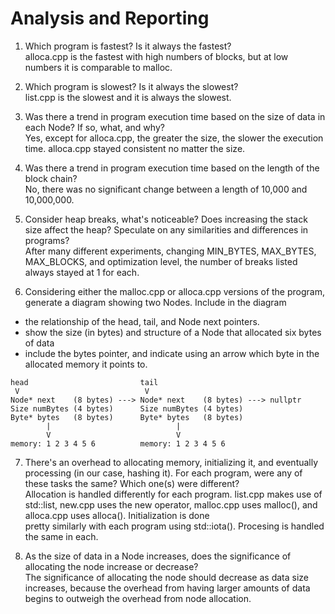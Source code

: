 # Analysis and Reporting

1. Which program is fastest? Is it always the fastest?<br/>
alloca.cpp is the fastest with high numbers of blocks, but at low numbers it is comparable to malloc.  

2. Which program is slowest? Is it always the slowest?<br/>
list.cpp is the slowest and it is always the slowest.

3. Was there a trend in program execution time based on the size of data in each Node? If so, what, and why?<br/>
Yes, except for alloca.cpp, the greater the size, the slower the execution time. alloca.cpp stayed consistent no matter the size.  

4. Was there a trend in program execution time based on the length of the block chain?<br/>
No, there was no significant change between a length of 10,000 and 10,000,000.  

5. Consider heap breaks, what's noticeable? Does increasing the stack size affect the heap? Speculate on any similarities and differences in programs?<br/>
After many different experiments, changing MIN_BYTES, MAX_BYTES, MAX_BLOCKS, and optimization level, the number of breaks listed always stayed at 1 for each.  

6. Considering either the malloc.cpp or alloca.cpp versions of the program, generate a diagram showing two Nodes. Include in the diagram<br/>
  - the relationship of the head, tail, and Node next pointers.
  - show the size (in bytes) and structure of a Node that allocated six bytes of data
  - include the bytes pointer, and indicate using an arrow which byte in the allocated memory it points to.
```
head                         tail
 V                            V
Node* next    (8 bytes) ---> Node* next    (8 bytes) ---> nullptr
Size numBytes (4 bytes)      Size numBytes (4 bytes)
Byte* bytes   (8 bytes)      Byte* bytes   (8 bytes)
        |                            |
        V                            V
memory: 1 2 3 4 5 6          memory: 1 2 3 4 5 6
```

7. There's an overhead to allocating memory, initializing it, and eventually processing (in our case, hashing it). For each program, were any of these tasks the same? Which one(s) were different?<br/>
Allocation is handled differently for each program. list.cpp makes use of std::list, new.cpp uses the new operator, malloc.cpp uses malloc(), and alloca.cpp uses alloca(). Initialization is done  
pretty similarly with each program using std::iota(). Procesing is handled the same in each.

8. As the size of data in a Node increases, does the significance of allocating the node increase or decrease?<br/>
The significance of allocating the node should decrease as data size increases, because the overhead from having larger amounts of data begins to outweigh the overhead from node allocation.
